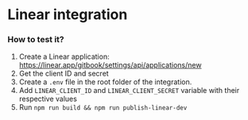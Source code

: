 # Linear integration

### How to test it?

1. Create a Linear application: https://linear.app/gitbook/settings/api/applications/new
2. Get the client ID and secret
3. Create a `.env` file in the root folder of the integration.
4. Add  `LINEAR_CLIENT_ID` and `LINEAR_CLIENT_SECRET` variable with their respective values
5. Run `npm run build && npm run publish-linear-dev`